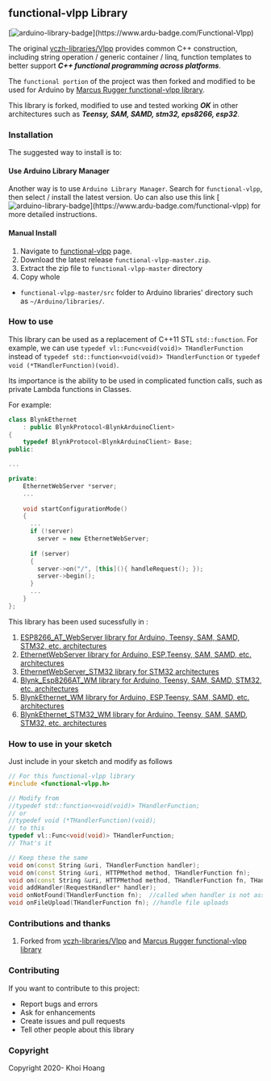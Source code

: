 ## functional-vlpp Library

[![arduino-library-badge](https://www.ardu-badge.com/badge/Functional-Vlpp.svg?)](https://www.ardu-badge.com/Functional-Vlpp)

The original [vczh-libraries/Vlpp](https://github.com/vczh-libraries/Vlpp) provides common C++ construction, including string operation / generic container / linq, function templates to better support ***C++ functional programming across platforms***. 

The `functional portion` of the project was then forked and modified to be used for Arduino by [Marcus Rugger functional-vlpp library](https://github.com/marcusrugger/functional-vlpp). 

This library is forked, modified to use and tested working ***OK*** in other architectures such as ***Teensy, SAM, SAMD, stm32, eps8266, esp32***.

### Installation

The suggested way to install is to:

#### Use Arduino Library Manager
Another way is to use `Arduino Library Manager`. Search for `functional-vlpp`, then select / install the latest version. Uo can also use this link [![arduino-library-badge](https://www.ardu-badge.com/badge/functional-vlpp.svg?)](https://www.ardu-badge.com/functional-vlpp) for more detailed instructions.

#### Manual Install

1. Navigate to [functional-vlpp](https://github.com/khoih-prog/functional-vlpp) page.
2. Download the latest release `functional-vlpp-master.zip`.
3. Extract the zip file to `functional-vlpp-master` directory 
4. Copy whole 
  - `functional-vlpp-master/src` folder to Arduino libraries' directory such as `~/Arduino/libraries/`.
  
### How to use

This library can be used as a replacement of C++11 STL `std::function`. 
For example, we can use `typedef vl::Func<void(void)> THandlerFunction` instead of `typedef std::function<void(void)> THandlerFunction` or `typedef void (*THandlerFunction)(void)`.

Its importance is the ability to be used in complicated function calls, such as private Lambda functions in Classes.

For example:

```cpp
class BlynkEthernet
    : public BlynkProtocol<BlynkArduinoClient>
{
    typedef BlynkProtocol<BlynkArduinoClient> Base;
public:

...

private:
    EthernetWebServer *server;
    ...
    
    void startConfigurationMode()
    {
      ...
      if (!server)
        server = new EthernetWebServer;
	        
      if (server)
      {
        server->on("/", [this](){ handleRequest(); });
        server->begin();    
      }
      ...
    }
};

```

This library has been used sucessfully in :

1. [ESP8266_AT_WebServer library for Arduino, Teensy, SAM, SAMD, STM32, etc. architectures](https://github.com/khoih-prog/ESP8266_AT_WebServer)
2. [EthernetWebServer library for Arduino, ESP,Teensy, SAM, SAMD, etc. architectures](https://github.com/khoih-prog/EthernetWebServer)
3. [EthernetWebServer_STM32 library for STM32 architectures](https://github.com/khoih-prog/EthernetWebServer_STM32)
4. [Blynk_Esp8266AT_WM library for Arduino, Teensy, SAM, SAMD, STM32, etc. architectures](https://github.com/khoih-prog/Blynk_Esp8266AT_WM)
5. [BlynkEthernet_WM library for Arduino, ESP,Teensy, SAM, SAMD, etc. architectures](https://github.com/khoih-prog/BlynkEthernet_WM)
6. [BlynkEthernet_STM32_WM library for Arduino, Teensy, SAM, SAMD, STM32, etc. architectures](https://github.com/khoih-prog/BlynkEthernet_STM32_WM)

### How to use in your sketch

Just include in your sketch and modify as follows

```cpp
// For this functional-vlpp library
#include <functional-vlpp.h>

// Modify from
//typedef std::function<void(void)> THandlerFunction;
// or
//typedef void (*THandlerFunction)(void);
// to this
typedef vl::Func<void(void)> THandlerFunction;
// That's it

// Keep these the same
void on(const String &uri, THandlerFunction handler);
void on(const String &uri, HTTPMethod method, THandlerFunction fn);
void on(const String &uri, HTTPMethod method, THandlerFunction fn, THandlerFunction ufn);
void addHandler(RequestHandler* handler);
void onNotFound(THandlerFunction fn);  //called when handler is not assigned
void onFileUpload(THandlerFunction fn); //handle file uploads

```
  
### Contributions and thanks
1. Forked from [vczh-libraries/Vlpp](https://github.com/vczh-libraries/Vlpp) and [Marcus Rugger functional-vlpp library](https://github.com/marcusrugger/functional-vlpp)

### Contributing

If you want to contribute to this project:
- Report bugs and errors
- Ask for enhancements
- Create issues and pull requests
- Tell other people about this library

### Copyright

Copyright 2020- Khoi Hoang

